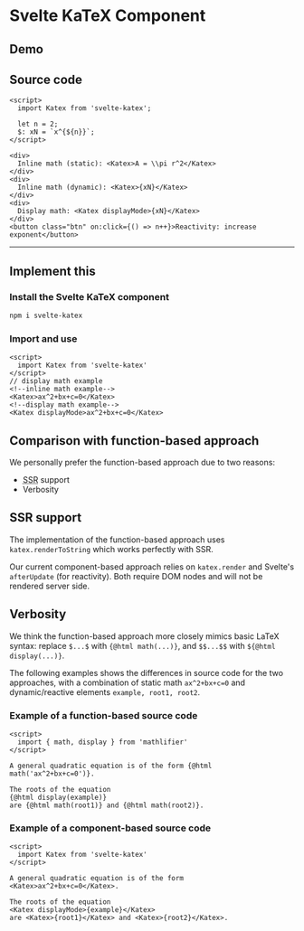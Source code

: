 # Svelte KaTeX Component

## Demo

<script>
  import ComponentBased from './_ComponentBased.svelte';
</script>

<ComponentBased />

## Source code

```svelte
<script>
  import Katex from 'svelte-katex';

  let n = 2;
  $: xN = `x^{${n}}`;
</script>

<div>
  Inline math (static): <Katex>A = \\pi r^2</Katex>
</div>
<div>
  Inline math (dynamic): <Katex>{xN}</Katex>
</div>
<div>
  Display math: <Katex displayMode>{xN}</Katex>
</div>
<button class="btn" on:click={() => n++}>Reactivity: increase exponent</button>
```

---

## Implement this

### Install the Svelte KaTeX component

```bash
npm i svelte-katex
```

### Import and use

```svelte
<script>
  import Katex from 'svelte-katex'
</script>
// display math example
<!--inline math example-->
<Katex>ax^2+bx+c=0</Katex>
<!--display math example-->
<Katex displayMode>ax^2+bx+c=0</Katex>
```

## Comparison with function-based approach

We personally prefer the function-based approach due to two reasons:

- <abbr title="server side rendering">SSR</abbr> support
- Verbosity

## SSR support

The implementation of the function-based approach uses `katex.renderToString` which
works perfectly with SSR.

Our current component-based approach relies on `katex.render`
and Svelte's `afterUpdate` (for reactivity).
Both require DOM nodes and will not be rendered server side.

## Verbosity

We think the function-based approach more closely mimics basic LaTeX syntax:
replace `$...$` with `{@html math(...)}`, and `$$...$$` with `${@html display(...)}`.

The following examples shows the differences in source code for the two approaches, with
a combination of static math `ax^2+bx+c=0` and dynamic/reactive elements `example, root1, root2`.

### Example of a function-based source code

```svelte
<script>
  import { math, display } from 'mathlifier'
</script>

A general quadratic equation is of the form {@html math('ax^2+bx+c=0')}.

The roots of the equation
{@html display(example)}
are {@html math(root1)} and {@html math(root2)}.
```

### Example of a component-based source code

```svelte
<script>
  import Katex from 'svelte-katex'
</script>

A general quadratic equation is of the form <Katex>ax^2+bx+c=0</Katex>.

The roots of the equation
<Katex displayMode>{example}</Katex>
are <Katex>{root1}</Katex> and <Katex>{root2}</Katex>.
```
